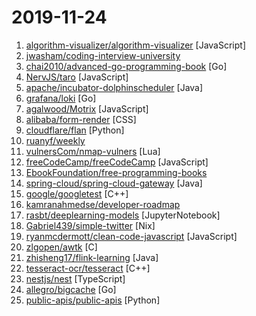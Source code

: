# 2019-11-24

1. [algorithm-visualizer/algorithm-visualizer](https://github.com/algorithm-visualizer/algorithm-visualizer "🎆Interactive Online Platform that Visualizes Algorithms from Code") [JavaScript]
2. [jwasham/coding-interview-university](https://github.com/jwasham/coding-interview-university "A complete computer science study plan to become a software engineer.") 
3. [chai2010/advanced-go-programming-book](https://github.com/chai2010/advanced-go-programming-book "📚 《Go语言高级编程》开源图书，涵盖CGO、Go汇编语言、RPC实现、Protobuf插件实现、Web框架实现、分布式系统等高阶主题(完稿)") [Go]
4. [NervJS/taro](https://github.com/NervJS/taro "多端统一开发框架，支持用 React 的开发方式编写一次代码，生成能运行在微信/百度/支付宝/字节跳动/ QQ 小程序/快应用/H5/React Native 等的应用。 https://taro.jd.com/") [JavaScript]
5. [apache/incubator-dolphinscheduler](https://github.com/apache/incubator-dolphinscheduler "Dolphin Scheduler is a distributed and easy-to-expand visual DAG workflow scheduling system, dedicated to solving the complex dependencies in data processing, making the scheduling system out of the box for data processing.(分布式易扩展的可视化工作流任务调度)") [Java]
6. [grafana/loki](https://github.com/grafana/loki "Like Prometheus, but for logs.") [Go]
7. [agalwood/Motrix](https://github.com/agalwood/Motrix "A full-featured download manager.") [JavaScript]
8. [alibaba/form-render](https://github.com/alibaba/form-render "🏄 跨组件体系的表单渲染引擎 - 通过 JSON Schema 快速生成自定义表单配置界面") [CSS]
9. [cloudflare/flan](https://github.com/cloudflare/flan "A pretty sweet vulnerability scanner") [Python]
10. [ruanyf/weekly](https://github.com/ruanyf/weekly "科技爱好者周刊，每周五发布") 
11. [vulnersCom/nmap-vulners](https://github.com/vulnersCom/nmap-vulners "NSE script based on Vulners.com API") [Lua]
12. [freeCodeCamp/freeCodeCamp](https://github.com/freeCodeCamp/freeCodeCamp "The https://www.freeCodeCamp.org open source codebase and curriculum. Learn to code for free together with millions of people.") [JavaScript]
13. [EbookFoundation/free-programming-books](https://github.com/EbookFoundation/free-programming-books "📚 Freely available programming books") 
14. [spring-cloud/spring-cloud-gateway](https://github.com/spring-cloud/spring-cloud-gateway "A Gateway built on Spring Framework 5.x and Spring Boot 2.x providing routing and more.") [Java]
15. [google/googletest](https://github.com/google/googletest "Googletest - Google Testing and Mocking Framework") [C++]
16. [kamranahmedse/developer-roadmap](https://github.com/kamranahmedse/developer-roadmap "Roadmap to becoming a web developer in 2019") 
17. [rasbt/deeplearning-models](https://github.com/rasbt/deeplearning-models "A collection of various deep learning architectures, models, and tips") [JupyterNotebook]
18. [Gabriel439/simple-twitter](https://github.com/Gabriel439/simple-twitter "A bare-bones Twitter clone implemented in a single file") [Nix]
19. [ryanmcdermott/clean-code-javascript](https://github.com/ryanmcdermott/clean-code-javascript "🛁 Clean Code concepts adapted for JavaScript") [JavaScript]
20. [zlgopen/awtk](https://github.com/zlgopen/awtk "AWTK = Toolkit AnyWhere(为嵌入式、手机和PC打造的通用GUI系统)") [C]
21. [zhisheng17/flink-learning](https://github.com/zhisheng17/flink-learning "flink learning blog. http://www.54tianzhisheng.cn 含 Flink 入门、概念、原理、实战、性能调优、源码解析等内容。涉及 Flink Connector、Metrics、Library、DataStream API、Table API & SQL 等内容的学习案例，还有 Flink 落地应用的大型项目案例分享。") [Java]
22. [tesseract-ocr/tesseract](https://github.com/tesseract-ocr/tesseract "Tesseract Open Source OCR Engine (main repository)") [C++]
23. [nestjs/nest](https://github.com/nestjs/nest "A progressive Node.js framework for building efficient, scalable, and enterprise-grade server-side applications on top of TypeScript & JavaScript (ES6, ES7, ES8) 🚀") [TypeScript]
24. [allegro/bigcache](https://github.com/allegro/bigcache "Efficient cache for gigabytes of data written in Go.") [Go]
25. [public-apis/public-apis](https://github.com/public-apis/public-apis "A collective list of free APIs for use in software and web development.") [Python]
